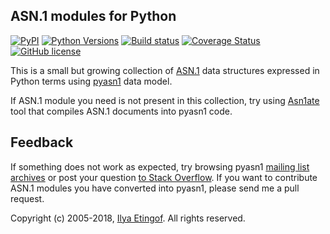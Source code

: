 
ASN.1 modules for Python
------------------------
[![PyPI](https://img.shields.io/pypi/v/pyasn1-modules.svg?maxAge=2592000)](https://pypi.python.org/pypi/pyasn1-modules)
[![Python Versions](https://img.shields.io/pypi/pyversions/pyasn1-modules.svg)](https://pypi.python.org/pypi/pyasn1-modules/)
[![Build status](https://travis-ci.org/etingof/pyasn1-modules.svg?branch=master)](https://secure.travis-ci.org/etingof/pyasn1-modules)
[![Coverage Status](https://img.shields.io/codecov/c/github/etingof/pyasn1-modules.svg)](https://codecov.io/github/etingof/pyasn1-modules/)
[![GitHub license](https://img.shields.io/badge/license-BSD-blue.svg)](https://raw.githubusercontent.com/etingof/pyasn1-modules/master/LICENSE.txt)

This is a small but growing collection of 
[ASN.1](https://www.itu.int/rec/dologin_pub.asp?lang=e&id=T-REC-X.208-198811-W!!PDF-E&type=items)
data structures expressed in Python terms using [pyasn1](https://github.com/etingof/pyasn1) data model.

If ASN.1 module you need is not present in this collection, try using
[Asn1ate](https://github.com/kimgr/asn1ate) tool that compiles ASN.1 documents
into pyasn1 code. 

Feedback
--------

If something does not work as expected, try browsing pyasn1
[mailing list archives](https://sourceforge.net/p/pyasn1/mailman/pyasn1-users/)
or post your question
[to Stack Overflow](http://stackoverflow.com/questions/ask).
If you want to contribute ASN.1 modules you have converted into pyasn1,
please send me a pull request.

Copyright (c) 2005-2018, [Ilya Etingof](mailto:etingof@gmail.com).
All rights reserved.

